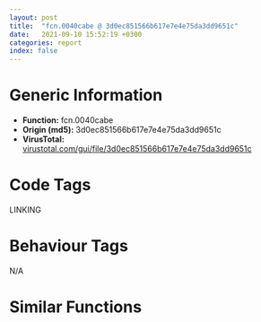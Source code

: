 ```yaml
---
layout: post
title:  "fcn.0040cabe @ 3d0ec851566b617e7e4e75da3dd9651c"
date:   2021-09-10 15:52:19 +0300
categories: report
index: false
---
```


# Generic Information
- **Function:** fcn.0040cabe
- **Origin (md5):** 3d0ec851566b617e7e4e75da3dd9651c
- **VirusTotal:** [virustotal.com/gui/file/3d0ec851566b617e7e4e75da3dd9651c][virustotal_ref]

# Code Tags
<span class="tag" id="LINKING">LINKING</span>


# Behaviour Tags
<span class="bhv-tag" id="na">N/A</span>

# Similar Functions
<script type="text/javascript" src="https://www.gstatic.com/charts/loader.js"></script>
<script type="text/javascript">

    google.charts.load('current', {'packages':['corechart']});
    google.charts.setOnLoadCallback(drawChart);

    function drawChart() {
    var data = new google.visualization.DataTable();
        data.addColumn('number', 'X');
        data.addColumn('number', 'Y');
        data.addColumn({type: 'string', role: 'tooltip', 'p': {'html': true}});
        data.addColumn({'type': 'string', 'role': 'style'});
        
        data.addRows([
    [84.43775177001953, -20.364225387573242, '<b><a href="/report/fcn.0040cabe@3d0ec851566b617e7e4e75da3dd9651c">fcn.0040cabe</a><br>@3d0ec851566b617e7e4e75da3dd9651c</b><br>push ebp<br>mov ebp, esp<br>push ecx<br>lea eax, [ebp-4]<br>push eax<br>push 0x506e18<br>push 0<br>call dword[sym.imp.KERNEL32.dll_GetModuleHandleExW]<br>test eax, eax<br>je 0x40caee<br>push str.CorExitProcess<br>push dword[ebp-4]<br>call dword[sym.imp.KERNEL32.dll_GetProcAddress]<br>test eax, eax<br>je 0x40caee<br>push dword[ebp+8]<br>call eax<br>mov esp, ebp<br>pop ebp<br>ret <br><eoc> ', 'point { fill-color: #e0440e; }'],
[138.82110595703125, 19.69056510925293, '<b><a href="/report/fcn.00404ebf@71550f1ee4f4626545a4bffe6d950f12">fcn.00404ebf</a><br>@71550f1ee4f4626545a4bffe6d950f12</b><br>push ebp<br>mov ebp, esp<br>push ecx<br>lea eax, [ebp-4]<br>push eax<br>push 0x40f300<br>push 0<br>call dword[sym.imp.KERNEL32.dll_GetModuleHandleExW]<br>test eax, eax<br>je 0x404eef<br>push str.CorExitProcess<br>push dword[ebp-4]<br>call dword[sym.imp.KERNEL32.dll_GetProcAddress]<br>test eax, eax<br>je 0x404eef<br>push dword[ebp+8]<br>call eax<br>mov esp, ebp<br>pop ebp<br>ret <br><eoc> ', 'null'],
[63.561012268066406, 12.851447105407715, '<b><a href="/report/fcn.0040b33c@dd7278b699f8b751b4e28f3abe51fa08">fcn.0040b33c</a><br>@dd7278b699f8b751b4e28f3abe51fa08</b><br>push ebp<br>mov ebp, esp<br>push ecx<br>lea eax, [ebp-4]<br>push eax<br>push 0x415220<br>push 0<br>call dword[sym.imp.KERNEL32.dll_GetModuleHandleExW]<br>test eax, eax<br>je 0x40b36c<br>push str.CorExitProcess<br>push dword[ebp-4]<br>call dword[sym.imp.KERNEL32.dll_GetProcAddress]<br>test eax, eax<br>je 0x40b36c<br>push dword[ebp+8]<br>call eax<br>mov esp, ebp<br>pop ebp<br>ret <br><eoc> ', 'null'],
[30.150129318237305, 4.871649742126465, '<b><a href="/report/fcn.0040d27e@e69fcfbd512770c44a9d6b90a42edeb0">fcn.0040d27e</a><br>@e69fcfbd512770c44a9d6b90a42edeb0</b><br>push ebp<br>mov ebp, esp<br>push ecx<br>lea eax, [ebp-4]<br>push eax<br>push 0x4ce390<br>push 0<br>call dword[sym.imp.KERNEL32.dll_GetModuleHandleExW]<br>test eax, eax<br>je 0x40d2ae<br>push str.CorExitProcess<br>push dword[ebp-4]<br>call dword[sym.imp.KERNEL32.dll_GetProcAddress]<br>test eax, eax<br>je 0x40d2ae<br>push dword[ebp+8]<br>call eax<br>mov esp, ebp<br>pop ebp<br>ret <br><eoc> ', 'null'],
[111.42190551757812, 53.753562927246094, '<b><a href="/report/fcn.0040ba57@4e7335a256154dbc07a5bd862e9622fe">fcn.0040ba57</a><br>@4e7335a256154dbc07a5bd862e9622fe</b><br>push ebp<br>mov ebp, esp<br>push ecx<br>lea eax, [ebp-4]<br>push eax<br>push 0x4ccab0<br>push 0<br>call dword[sym.imp.KERNEL32.dll_GetModuleHandleExW]<br>test eax, eax<br>je 0x40ba87<br>push str.CorExitProcess<br>push dword[ebp-4]<br>call dword[sym.imp.KERNEL32.dll_GetProcAddress]<br>test eax, eax<br>je 0x40ba87<br>push dword[ebp+8]<br>call eax<br>mov esp, ebp<br>pop ebp<br>ret <br><eoc> ', 'null'],
[92.01126861572266, 99.86486053466797, '<b><a href="/report/fcn.0040c315@c5a9328b4292c431a6e3f48185308528">fcn.0040c315</a><br>@c5a9328b4292c431a6e3f48185308528</b><br>push ebp<br>mov ebp, esp<br>push ecx<br>lea eax, [ebp-4]<br>push eax<br>push 0x4cd7f8<br>push 0<br>call dword[sym.imp.KERNEL32.dll_GetModuleHandleExW]<br>test eax, eax<br>je 0x40c345<br>push str.CorExitProcess<br>push dword[ebp-4]<br>call dword[sym.imp.KERNEL32.dll_GetProcAddress]<br>test eax, eax<br>je 0x40c345<br>push dword[ebp+8]<br>call eax<br>mov esp, ebp<br>pop ebp<br>ret <br><eoc> ', 'null'],
[39.187965393066406, 41.338661193847656, '<b><a href="/report/fcn.0040c785@22e4fd0c4b1c614e2ac3f6bd9999bcbd">fcn.0040c785</a><br>@22e4fd0c4b1c614e2ac3f6bd9999bcbd</b><br>push ebp<br>mov ebp, esp<br>push ecx<br>lea eax, [ebp-4]<br>push eax<br>push 0x697300<br>push 0<br>call dword[sym.imp.KERNEL32.dll_GetModuleHandleExW]<br>test eax, eax<br>je 0x40c7b5<br>push str.CorExitProcess<br>push dword[ebp-4]<br>call dword[sym.imp.KERNEL32.dll_GetProcAddress]<br>test eax, eax<br>je 0x40c7b5<br>push dword[ebp+8]<br>call eax<br>mov esp, ebp<br>pop ebp<br>ret <br><eoc> ', 'null'],
[-262.528076171875, 15.10219669342041, '<b><a href="/report/fcn.004232ab@d96761eb00d2d97e2b6f5ffffed0b46a">fcn.004232ab</a><br>@d96761eb00d2d97e2b6f5ffffed0b46a</b><br>push ebp<br>mov ebp, esp<br>push ecx<br>lea eax, [ebp-4]<br>push eax<br>push str.mscoree.dll<br>push 0<br>call dword[sym.imp.KERNEL32.dll_GetModuleHandleExW]<br>test eax, eax<br>je 0x4232db<br>push str.CorExitProcess<br>push dword[ebp-4]<br>call dword[sym.imp.KERNEL32.dll_GetProcAddress]<br>test eax, eax<br>je 0x4232db<br>push dword[ebp+8]<br>call eax<br>mov esp, ebp<br>pop ebp<br>ret <br><eoc> ', 'null'],
[-32.589820861816406, 34.572994232177734, '<b><a href="/report/fcn.0040d355@6e195fbdf6b398dc597c28abc7c7a2ae">fcn.0040d355</a><br>@6e195fbdf6b398dc597c28abc7c7a2ae</b><br>push ebp<br>mov ebp, esp<br>push ecx<br>lea eax, [ebp-4]<br>push eax<br>push 0x687aa8<br>push 0<br>call dword[sym.imp.KERNEL32.dll_GetModuleHandleExW]<br>test eax, eax<br>je 0x40d385<br>push str.CorExitProcess<br>push dword[ebp-4]<br>call dword[sym.imp.KERNEL32.dll_GetProcAddress]<br>test eax, eax<br>je 0x40d385<br>push dword[ebp+8]<br>call eax<br>mov esp, ebp<br>pop ebp<br>ret <br><eoc> ', 'null'],
[87.62388610839844, -91.4605941772461, '<b><a href="/report/fcn.0040e2e3@2e1edbc8d641dbbe3e09e9f1f72cd2fc">fcn.0040e2e3</a><br>@2e1edbc8d641dbbe3e09e9f1f72cd2fc</b><br>push ebp<br>mov ebp, esp<br>push ecx<br>lea eax, [ebp-4]<br>push eax<br>push 0x4d0290<br>push 0<br>call dword[sym.imp.KERNEL32.dll_GetModuleHandleExW]<br>test eax, eax<br>je 0x40e313<br>push str.CorExitProcess<br>push dword[ebp-4]<br>call dword[sym.imp.KERNEL32.dll_GetProcAddress]<br>test eax, eax<br>je 0x40e313<br>push dword[ebp+8]<br>call eax<br>mov esp, ebp<br>pop ebp<br>ret <br><eoc> ', 'null'],
[-287.01104736328125, 7.504045486450195, '<b><a href="/report/fcn.00609de1@52d540e8e13e0f0bbb8946b2363a382d">fcn.00609de1</a><br>@52d540e8e13e0f0bbb8946b2363a382d</b><br>push ebp<br>mov ebp, esp<br>push ecx<br>lea eax, [ebp-4]<br>push eax<br>push str.mscoree.dll<br>push 0<br>call dword[sym.imp.KERNEL32.dll_GetModuleHandleExW]<br>test eax, eax<br>je 0x609e11<br>push str.CorExitProcess<br>push dword[ebp-4]<br>call dword[sym.imp.KERNEL32.dll_GetProcAddress]<br>test eax, eax<br>je 0x609e11<br>push dword[ebp+8]<br>call eax<br>mov esp, ebp<br>pop ebp<br>ret <br><eoc> ', 'null'],
[-277.3213806152344, -15.268787384033203, '<b><a href="/report/fcn.004293b3@ba86269e5231930ee4def4088ddb8d19">fcn.004293b3</a><br>@ba86269e5231930ee4def4088ddb8d19</b><br>push ebp<br>mov ebp, esp<br>push ecx<br>lea eax, [ebp-4]<br>push eax<br>push str.mscoree.dll<br>push 0<br>call dword[sym.imp.KERNEL32.dll_GetModuleHandleExW]<br>test eax, eax<br>je 0x4293e3<br>push str.CorExitProcess<br>push dword[ebp-4]<br>call dword[sym.imp.KERNEL32.dll_GetProcAddress]<br>test eax, eax<br>je 0x4293e3<br>push dword[ebp+8]<br>call eax<br>mov esp, ebp<br>pop ebp<br>ret <br><eoc> ', 'null'],
[-73.34253692626953, 4.931745529174805, '<b><a href="/report/fcn.00409855@f40e41234bc244856083b8839ad797e1">fcn.00409855</a><br>@f40e41234bc244856083b8839ad797e1</b><br>push ebp<br>mov ebp, esp<br>push ecx<br>lea eax, [ebp-4]<br>push eax<br>push 0x4cb338<br>push 0<br>call dword[sym.imp.KERNEL32.dll_GetModuleHandleExW]<br>test eax, eax<br>je 0x409885<br>push str.CorExitProcess<br>push dword[ebp-4]<br>call dword[sym.imp.KERNEL32.dll_GetProcAddress]<br>test eax, eax<br>je 0x409885<br>push dword[ebp+8]<br>call eax<br>mov esp, ebp<br>pop ebp<br>ret <br><eoc> ', 'null'],
[42.311119079589844, -95.2354965209961, '<b><a href="/report/fcn.0041014f@fd17dad7a5809016e438b746adc04679">fcn.0041014f</a><br>@fd17dad7a5809016e438b746adc04679</b><br>push ebp<br>mov ebp, esp<br>push ecx<br>lea eax, [ebp-4]<br>push eax<br>push 0x465f48<br>push 0<br>call dword[sym.imp.KERNEL32.dll_GetModuleHandleExW]<br>test eax, eax<br>je 0x41017f<br>push str.CorExitProcess<br>push dword[ebp-4]<br>call dword[sym.imp.KERNEL32.dll_GetProcAddress]<br>test eax, eax<br>je 0x41017f<br>push dword[ebp+8]<br>call eax<br>mov esp, ebp<br>pop ebp<br>ret <br><eoc> ', 'null'],
[-2.0895071029663086, -106.12139129638672, '<b><a href="/report/fcn.0040fcef@4643b8f5a3d13e435a65fc553546b71e">fcn.0040fcef</a><br>@4643b8f5a3d13e435a65fc553546b71e</b><br>push ebp<br>mov ebp, esp<br>push ecx<br>lea eax, [ebp-4]<br>push eax<br>push 0x6b1490<br>push 0<br>call dword[sym.imp.KERNEL32.dll_GetModuleHandleExW]<br>test eax, eax<br>je 0x40fd1f<br>push str.CorExitProcess<br>push dword[ebp-4]<br>call dword[sym.imp.KERNEL32.dll_GetProcAddress]<br>test eax, eax<br>je 0x40fd1f<br>push dword[ebp+8]<br>call eax<br>mov esp, ebp<br>pop ebp<br>ret <br><eoc> ', 'null'],
[-246.28695678710938, -3.5096018314361572, '<b><a href="/report/fcn.101245e8@e5d49e0823e602f2ee948ac39d32c1eb">fcn.101245e8</a><br>@e5d49e0823e602f2ee948ac39d32c1eb</b><br>push ebp<br>mov ebp, esp<br>push ecx<br>lea eax, [ebp-4]<br>push eax<br>push str.mscoree.dll<br>push 0<br>call dword[sym.imp.KERNEL32.dll_GetModuleHandleExW]<br>test eax, eax<br>je 0x10124618<br>push str.CorExitProcess<br>push dword[ebp-4]<br>call dword[sym.imp.KERNEL32.dll_GetProcAddress]<br>test eax, eax<br>je 0x10124618<br>push dword[ebp+8]<br>call eax<br>mov esp, ebp<br>pop ebp<br>ret <br><eoc> ', 'null'],
[13.052750587463379, -26.108905792236328, '<b><a href="/report/fcn.0040f8b7@d3b17e7234a8b4bee51cf688dbfdf6d0">fcn.0040f8b7</a><br>@d3b17e7234a8b4bee51cf688dbfdf6d0</b><br>push ebp<br>mov ebp, esp<br>push ecx<br>lea eax, [ebp-4]<br>push eax<br>push 0x47ea30<br>push 0<br>call dword[sym.imp.KERNEL32.dll_GetModuleHandleExW]<br>test eax, eax<br>je 0x40f8e7<br>push str.CorExitProcess<br>push dword[ebp-4]<br>call dword[sym.imp.KERNEL32.dll_GetProcAddress]<br>test eax, eax<br>je 0x40f8e7<br>push dword[ebp+8]<br>call eax<br>mov esp, ebp<br>pop ebp<br>ret <br><eoc> ', 'null'],
[49.826622009277344, -23.351970672607422, '<b><a href="/report/fcn.00653cf8@8c848ad89aab40a1738b363a37856125">fcn.00653cf8</a><br>@8c848ad89aab40a1738b363a37856125</b><br>push ebp<br>mov ebp, esp<br>push ecx<br>lea eax, [ebp-4]<br>push eax<br>push 0x65e280<br>push 0<br>call dword[sym.imp.KERNEL32.dll_GetModuleHandleExW]<br>test eax, eax<br>je 0x653d28<br>push str.CorExitProcess<br>push dword[ebp-4]<br>call dword[sym.imp.KERNEL32.dll_GetProcAddress]<br>test eax, eax<br>je 0x653d28<br>push dword[ebp+8]<br>call eax<br>mov esp, ebp<br>pop ebp<br>ret <br><eoc> ', 'null'],
[124.91787719726562, -19.94373321533203, '<b><a href="/report/fcn.0040d3eb@90aa43862e75a7f78f2655241632f0e5">fcn.0040d3eb</a><br>@90aa43862e75a7f78f2655241632f0e5</b><br>push ebp<br>mov ebp, esp<br>push ecx<br>lea eax, [ebp-4]<br>push eax<br>push 0x4ce0d8<br>push 0<br>call dword[sym.imp.KERNEL32.dll_GetModuleHandleExW]<br>test eax, eax<br>je 0x40d41b<br>push str.CorExitProcess<br>push dword[ebp-4]<br>call dword[sym.imp.KERNEL32.dll_GetProcAddress]<br>test eax, eax<br>je 0x40d41b<br>push dword[ebp+8]<br>call eax<br>mov esp, ebp<br>pop ebp<br>ret <br><eoc> ', 'null'],
[106.95269012451172, -54.01956558227539, '<b><a href="/report/fcn.0040d717@883dfc165005908f8666e487fe529d8c">fcn.0040d717</a><br>@883dfc165005908f8666e487fe529d8c</b><br>push ebp<br>mov ebp, esp<br>push ecx<br>lea eax, [ebp-4]<br>push eax<br>push 0x642a10<br>push 0<br>call dword[sym.imp.KERNEL32.dll_GetModuleHandleExW]<br>test eax, eax<br>je 0x40d747<br>push str.CorExitProcess<br>push dword[ebp-4]<br>call dword[sym.imp.KERNEL32.dll_GetProcAddress]<br>test eax, eax<br>je 0x40d747<br>push dword[ebp+8]<br>call eax<br>mov esp, ebp<br>pop ebp<br>ret <br><eoc> ', 'null'],
[5.467402935028076, 27.6973819732666, '<b><a href="/report/fcn.004088af@1fd683a7f72f257d6d6de6e845d6c40a">fcn.004088af</a><br>@1fd683a7f72f257d6d6de6e845d6c40a</b><br>push ebp<br>mov ebp, esp<br>push ecx<br>lea eax, [ebp-4]<br>push eax<br>push 0x4ca0c0<br>push 0<br>call dword[sym.imp.KERNEL32.dll_GetModuleHandleExW]<br>test eax, eax<br>je 0x4088df<br>push str.CorExitProcess<br>push dword[ebp-4]<br>call dword[sym.imp.KERNEL32.dll_GetProcAddress]<br>test eax, eax<br>je 0x4088df<br>push dword[ebp+8]<br>call eax<br>mov esp, ebp<br>pop ebp<br>ret <br><eoc> ', 'null'],
[27.386112213134766, -57.834712982177734, '<b><a href="/report/fcn.0040854e@f9b80f61ad003ebdee20dab4a0087d2a">fcn.0040854e</a><br>@f9b80f61ad003ebdee20dab4a0087d2a</b><br>push ebp<br>mov ebp, esp<br>push ecx<br>lea eax, [ebp-4]<br>push eax<br>push 0x4c9088<br>push 0<br>call dword[sym.imp.KERNEL32.dll_GetModuleHandleExW]<br>test eax, eax<br>je 0x40857e<br>push str.CorExitProcess<br>push dword[ebp-4]<br>call dword[sym.imp.KERNEL32.dll_GetProcAddress]<br>test eax, eax<br>je 0x40857e<br>push dword[ebp+8]<br>call eax<br>mov esp, ebp<br>pop ebp<br>ret <br><eoc> ', 'null'],
[-15.342424392700195, -4.387124061584473, '<b><a href="/report/fcn.004813d8@152885a790b99953ce23874f0947b7bd">fcn.004813d8</a><br>@152885a790b99953ce23874f0947b7bd</b><br>push ebp<br>mov ebp, esp<br>push ecx<br>lea eax, [ebp-4]<br>push eax<br>push 0x49d7d0<br>push 0<br>call dword[sym.imp.KERNEL32.dll_GetModuleHandleExW]<br>test eax, eax<br>je 0x481408<br>push str.CorExitProcess<br>push dword[ebp-4]<br>call dword[sym.imp.KERNEL32.dll_GetProcAddress]<br>test eax, eax<br>je 0x481408<br>push dword[ebp+8]<br>call eax<br>mov esp, ebp<br>pop ebp<br>ret <br><eoc> ', 'null'],
[98.16706085205078, 13.668534278869629, '<b><a href="/report/fcn.0040a1f3@5d44fc96ec059e83cbab5efb708e5e9e">fcn.0040a1f3</a><br>@5d44fc96ec059e83cbab5efb708e5e9e</b><br>push ebp<br>mov ebp, esp<br>push ecx<br>lea eax, [ebp-4]<br>push eax<br>push 0x4cb128<br>push 0<br>call dword[sym.imp.KERNEL32.dll_GetModuleHandleExW]<br>test eax, eax<br>je 0x40a223<br>push str.CorExitProcess<br>push dword[ebp-4]<br>call dword[sym.imp.KERNEL32.dll_GetProcAddress]<br>test eax, eax<br>je 0x40a223<br>push dword[ebp+8]<br>call eax<br>mov esp, ebp<br>pop ebp<br>ret <br><eoc> ', 'null'],
[66.03801727294922, -55.114479064941406, '<b><a href="/report/fcn.00409d8a@01be4434cc5f975da87a4b25d209e100">fcn.00409d8a</a><br>@01be4434cc5f975da87a4b25d209e100</b><br>push ebp<br>mov ebp, esp<br>push ecx<br>lea eax, [ebp-4]<br>push eax<br>push 0x414290<br>push 0<br>call dword[sym.imp.KERNEL32.dll_GetModuleHandleExW]<br>test eax, eax<br>je 0x409dba<br>push str.CorExitProcess<br>push dword[ebp-4]<br>call dword[sym.imp.KERNEL32.dll_GetProcAddress]<br>test eax, eax<br>je 0x409dba<br>push dword[ebp+8]<br>call eax<br>mov esp, ebp<br>pop ebp<br>ret <br><eoc> ', 'null'],
[43.6021842956543, 79.21461486816406, '<b><a href="/report/fcn.0040a7f9@fec037c981b84fb9df87dac6521840c9">fcn.0040a7f9</a><br>@fec037c981b84fb9df87dac6521840c9</b><br>push ebp<br>mov ebp, esp<br>push ecx<br>lea eax, [ebp-4]<br>push eax<br>push 0x4cd780<br>push 0<br>call dword[sym.imp.KERNEL32.dll_GetModuleHandleExW]<br>test eax, eax<br>je 0x40a829<br>push str.CorExitProcess<br>push dword[ebp-4]<br>call dword[sym.imp.KERNEL32.dll_GetProcAddress]<br>test eax, eax<br>je 0x40a829<br>push dword[ebp+8]<br>call eax<br>mov esp, ebp<br>pop ebp<br>ret <br><eoc> ', 'null'],
[2.5572361946105957, 67.05062866210938, '<b><a href="/report/fcn.004813d8@fb9b7d22bc1c143ac66b0575cbdd088d">fcn.004813d8</a><br>@fb9b7d22bc1c143ac66b0575cbdd088d</b><br>push ebp<br>mov ebp, esp<br>push ecx<br>lea eax, [ebp-4]<br>push eax<br>push 0x49d7d0<br>push 0<br>call dword[sym.imp.KERNEL32.dll_GetModuleHandleExW]<br>test eax, eax<br>je 0x481408<br>push str.CorExitProcess<br>push dword[ebp-4]<br>call dword[sym.imp.KERNEL32.dll_GetProcAddress]<br>test eax, eax<br>je 0x481408<br>push dword[ebp+8]<br>call eax<br>mov esp, ebp<br>pop ebp<br>ret <br><eoc> ', 'null'],
[-255.65269470214844, -27.35651206970215, '<b><a href="/report/fcn.0040d082@470263fe7e7cc115b95cd041d643e3b5">fcn.0040d082</a><br>@470263fe7e7cc115b95cd041d643e3b5</b><br>push ebp<br>mov ebp, esp<br>push ecx<br>lea eax, [ebp-4]<br>push eax<br>push str.mscoree.dll<br>push 0<br>call dword[sym.imp.KERNEL32.dll_GetModuleHandleExW]<br>test eax, eax<br>je 0x40d0b2<br>push str.CorExitProcess<br>push dword[ebp-4]<br>call dword[sym.imp.KERNEL32.dll_GetProcAddress]<br>test eax, eax<br>je 0x40d0b2<br>push dword[ebp+8]<br>call eax<br>mov esp, ebp<br>pop ebp<br>ret <br><eoc> ', 'null'],
[-36.63812255859375, -46.323787689208984, '<b><a href="/report/fcn.0040e3ab@e5be9c1df6690f9880cc7a4e3bb82114">fcn.0040e3ab</a><br>@e5be9c1df6690f9880cc7a4e3bb82114</b><br>push ebp<br>mov ebp, esp<br>push ecx<br>lea eax, [ebp-4]<br>push eax<br>push 0x493618<br>push 0<br>call dword[sym.imp.KERNEL32.dll_GetModuleHandleExW]<br>test eax, eax<br>je 0x40e3db<br>push str.CorExitProcess<br>push dword[ebp-4]<br>call dword[sym.imp.KERNEL32.dll_GetProcAddress]<br>test eax, eax<br>je 0x40e3db<br>push dword[ebp+8]<br>call eax<br>mov esp, ebp<br>pop ebp<br>ret <br><eoc> ', 'null'],
[-22.75379180908203, -57.77314376831055, '<b><a href="/report/fcn.004813d8@912f1d013a0d6151bc7a7cef6da1b2a0">fcn.004813d8</a><br>@912f1d013a0d6151bc7a7cef6da1b2a0</b><br>push ebp<br>mov ebp, esp<br>push ecx<br>lea eax, [ebp-4]<br>push eax<br>push 0x49d7d0<br>push 0<br>call dword[sym.imp.KERNEL32.dll_GetModuleHandleExW]<br>test eax, eax<br>je 0x481408<br>push str.CorExitProcess<br>push dword[ebp-4]<br>call dword[sym.imp.KERNEL32.dll_GetProcAddress]<br>test eax, eax<br>je 0x481408<br>push dword[ebp+8]<br>call eax<br>mov esp, ebp<br>pop ebp<br>ret <br><eoc> ', 'null'],
[74.67713165283203, 49.7388916015625, '<b><a href="/report/fcn.0040cd84@c299206e1e94de2392d4dd9464d03d54">fcn.0040cd84</a><br>@c299206e1e94de2392d4dd9464d03d54</b><br>push ebp<br>mov ebp, esp<br>push ecx<br>lea eax, [ebp-4]<br>push eax<br>push 0x431fb8<br>push 0<br>call dword[sym.imp.KERNEL32.dll_GetModuleHandleExW]<br>test eax, eax<br>je 0x40cdb4<br>push str.CorExitProcess<br>push dword[ebp-4]<br>call dword[sym.imp.KERNEL32.dll_GetProcAddress]<br>test eax, eax<br>je 0x40cdb4<br>push dword[ebp+8]<br>call eax<br>mov esp, ebp<br>pop ebp<br>ret <br><eoc> ', 'null'],

        ]);

    var options = {
        title: 'Similarity Plot',
        legend: 'none',
        colors: ['#dedbd9', '#e6693e', '#ec8f6e', '#f3b49f', '#f6c7b6'],
        tooltip: {isHtml: true, trigger: 'both'},
        explorer: {
        actions: ["dragToZoom", "rightClickToReset"],
        },
        chartArea: {
        width: '80%',
        height: '80%'
        },
        width: '100%',
        height: '100%'
    };

    var chart = new google.visualization.ScatterChart(document.getElementById('chart_div'));

    chart.draw(data, options);
    }
    
</script>


<div id="chart_div" style="width: 100%px; height: 100%;"></div>

# Disassembled Code
{% highlight nasm %}

push ebp
mov ebp, esp
push ecx
lea eax, [ebp-4]
push eax
push 0x506e18
push 0
call dword[sym.imp.KERNEL32.dll_GetModuleHandleExW]
test eax, eax
je 0x40caee
push str.CorExitProcess
push dword[ebp-4]
call dword[sym.imp.KERNEL32.dll_GetProcAddress]
test eax, eax
je 0x40caee
push dword[ebp+8]
call eax
mov esp, ebp
pop ebp
ret

{% endhighlight %}

[virustotal_ref]: https://www.virustotal.com/gui/file/3d0ec851566b617e7e4e75da3dd9651c